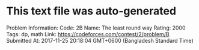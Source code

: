 # This text file was auto-generated

Problem Information:
Code: 2B
Name: The least round way
Rating: 2000
Tags: dp, math
Link: https://codeforces.com/contest/2/problem/B
Submitted At: 2017-11-25 20:18:04 GMT+0600 (Bangladesh Standard Time)